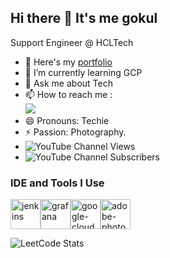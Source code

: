 ## Hi there 👋 It's me gokul

Support Engineer @ HCLTech
- 🔭 Here's my [portfolio](https://github.com/Gokulayyappan)                                                 
- 🌱 I’m currently learning GCP
- 💬 Ask me about Tech
- 📫 How to reach me :
<br /> [<img src="https://img.shields.io/badge/LinkedIn-0077B5?style=for-the-badge&logo=linkedin&logoColor=white" />](https://www.linkedin.com/in//gokul-ayyappan-909b04202/)
- 😄 Pronouns: Techie
- ⚡ Passion: Photography.
- ![YouTube Channel Views](https://img.shields.io/youtube/channel/views/UC5ihGlKM7Ho3KuvXcI0F1Gw)
- ![YouTube Channel Subscribers](https://img.shields.io/youtube/channel/subscribers/UC5ihGlKM7Ho3KuvXcI0F1Gw)

### IDE and Tools I Use
<img width="48" height="48" src="https://img.icons8.com/color/48/jenkins.png" alt="jenkins"/><img width="48" height="48" src="https://img.icons8.com/fluency/48/grafana.png" alt="grafana"/><img width="48" height="48" src="https://img.icons8.com/fluency/48/google-cloud.png" alt="google-cloud"/><img width="48" height="48" src="https://img.icons8.com/color/48/adobe-photoshop.png" alt="adobe-photoshop"/>

![LeetCode Stats](https://leetcard.jacoblin.cool/Gokul?theme=catppuccinMocha&font=Marcellus&ext=contest)
